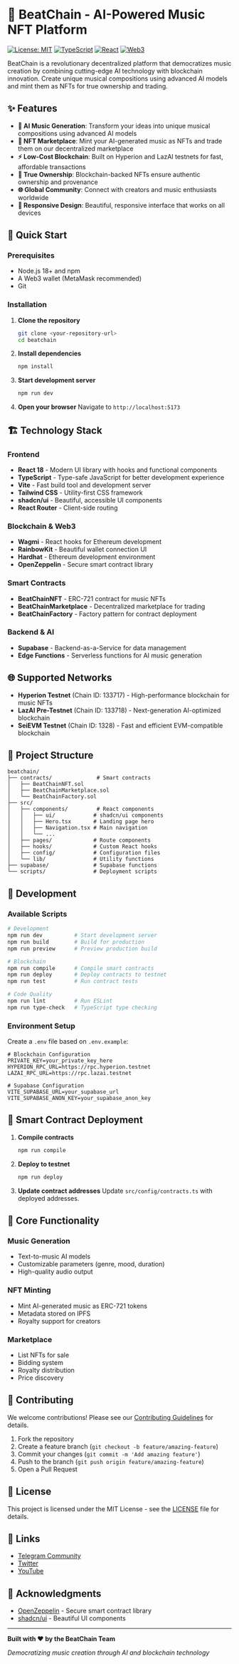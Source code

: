# 🎵 BeatChain - AI-Powered Music NFT Platform

[![License: MIT](https://img.shields.io/badge/License-MIT-yellow.svg)](https://opensource.org/licenses/MIT)
[![TypeScript](https://img.shields.io/badge/TypeScript-007ACC?logo=typescript&logoColor=white)](https://typescriptlang.org/)
[![React](https://img.shields.io/badge/React-20232A?logo=react&logoColor=61DAFB)](https://reactjs.org/)
[![Web3](https://img.shields.io/badge/Web3-F16822?logo=web3.js&logoColor=white)](https://web3js.org/)

BeatChain is a revolutionary decentralized platform that democratizes music creation by combining cutting-edge AI technology with blockchain innovation. Create unique musical compositions using advanced AI models and mint them as NFTs for true ownership and trading.

## ✨ Features

- **🤖 AI Music Generation**: Transform your ideas into unique musical compositions using advanced AI models
- **🎨 NFT Marketplace**: Mint your AI-generated music as NFTs and trade them on our decentralized marketplace
- **⚡ Low-Cost Blockchain**: Built on Hyperion and LazAI testnets for fast, affordable transactions
- **🔐 True Ownership**: Blockchain-backed NFTs ensure authentic ownership and provenance
- **🌐 Global Community**: Connect with creators and music enthusiasts worldwide
- **📱 Responsive Design**: Beautiful, responsive interface that works on all devices

## 🚀 Quick Start

### Prerequisites

- Node.js 18+ and npm
- A Web3 wallet (MetaMask recommended)
- Git

### Installation

1. **Clone the repository**
   ```bash
   git clone <your-repository-url>
   cd beatchain
   ```

2. **Install dependencies**
   ```bash
   npm install
   ```

3. **Start development server**
   ```bash
   npm run dev
   ```

4. **Open your browser**
   Navigate to `http://localhost:5173`

## 🏗 Technology Stack

### Frontend
- **React 18** - Modern UI library with hooks and functional components
- **TypeScript** - Type-safe JavaScript for better development experience
- **Vite** - Fast build tool and development server
- **Tailwind CSS** - Utility-first CSS framework
- **shadcn/ui** - Beautiful, accessible UI components
- **React Router** - Client-side routing

### Blockchain & Web3
- **Wagmi** - React hooks for Ethereum development
- **RainbowKit** - Beautiful wallet connection UI
- **Hardhat** - Ethereum development environment
- **OpenZeppelin** - Secure smart contract library

### Smart Contracts
- **BeatChainNFT** - ERC-721 contract for music NFTs
- **BeatChainMarketplace** - Decentralized marketplace for trading
- **BeatChainFactory** - Factory pattern for contract deployment

### Backend & AI
- **Supabase** - Backend-as-a-Service for data management
- **Edge Functions** - Serverless functions for AI music generation

## 🌐 Supported Networks

- **Hyperion Testnet** (Chain ID: 133717) - High-performance blockchain for music NFTs
- **LazAI Pre-Testnet** (Chain ID: 133718) - Next-generation AI-optimized blockchain
- **SeiEVM Testnet** (Chain ID: 1328) - Fast and efficient EVM-compatible blockchain

## 📁 Project Structure

```
beatchain/
├── contracts/              # Smart contracts
│   ├── BeatChainNFT.sol
│   ├── BeatChainMarketplace.sol
│   └── BeatChainFactory.sol
├── src/
│   ├── components/         # React components
│   │   ├── ui/            # shadcn/ui components
│   │   ├── Hero.tsx       # Landing page hero
│   │   ├── Navigation.tsx # Main navigation
│   │   └── ...
│   ├── pages/             # Route components
│   ├── hooks/             # Custom React hooks
│   ├── config/            # Configuration files
│   └── lib/               # Utility functions
├── supabase/              # Supabase functions
└── scripts/               # Deployment scripts
```

## 🔧 Development

### Available Scripts

```bash
# Development
npm run dev          # Start development server
npm run build        # Build for production
npm run preview      # Preview production build

# Blockchain
npm run compile      # Compile smart contracts
npm run deploy       # Deploy contracts to testnet
npm run test         # Run contract tests

# Code Quality
npm run lint         # Run ESLint
npm run type-check   # TypeScript type checking
```

### Environment Setup

Create a `.env` file based on `.env.example`:

```env
# Blockchain Configuration
PRIVATE_KEY=your_private_key_here
HYPERION_RPC_URL=https://rpc.hyperion.testnet
LAZAI_RPC_URL=https://rpc.lazai.testnet

# Supabase Configuration  
VITE_SUPABASE_URL=your_supabase_url
VITE_SUPABASE_ANON_KEY=your_supabase_anon_key
```

## 🔐 Smart Contract Deployment

1. **Compile contracts**
   ```bash
   npm run compile
   ```

2. **Deploy to testnet**
   ```bash
   npm run deploy
   ```

3. **Update contract addresses**
   Update `src/config/contracts.ts` with deployed addresses.

## 🎯 Core Functionality

### Music Generation
- Text-to-music AI models
- Customizable parameters (genre, mood, duration)
- High-quality audio output

### NFT Minting
- Mint AI-generated music as ERC-721 tokens
- Metadata stored on IPFS
- Royalty support for creators

### Marketplace
- List NFTs for sale
- Bidding system
- Royalty distribution
- Price discovery

## 🤝 Contributing

We welcome contributions! Please see our [Contributing Guidelines](CONTRIBUTING.md) for details.

1. Fork the repository
2. Create a feature branch (`git checkout -b feature/amazing-feature`)
3. Commit your changes (`git commit -m 'Add amazing feature'`)
4. Push to the branch (`git push origin feature/amazing-feature`)
5. Open a Pull Request

## 📄 License

This project is licensed under the MIT License - see the [LICENSE](LICENSE) file for details.

## 🔗 Links

- [Telegram Community](https://t.me/Beat_Chain)
- [Twitter](https://x.com/Beat_Chain)
- [YouTube](https://www.youtube.com/@beat_chain)

## 🙏 Acknowledgments

- [OpenZeppelin](https://openzeppelin.com/) - Secure smart contract library
- [shadcn/ui](https://ui.shadcn.com/) - Beautiful UI components

---

**Built with ❤️ by the BeatChain Team**

*Democratizing music creation through AI and blockchain technology*
